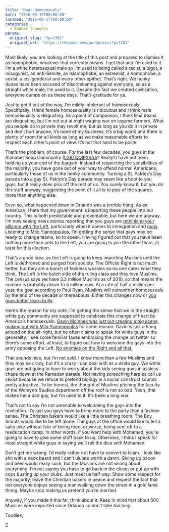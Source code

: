 ```yaml
---
title: "Dear Homosexuals"
date: "2016-06-17T00:00:00"
lastmod: "2016-06-17T00:00:00"
categories:
  - Badder Thoughts
params:
  original_slug: "?p=7761"
  original_url: "https://thezman.com/wordpress/?p=7761"
---
```


Most likely, you are looking at the title of this post and prepared to
dismiss it as homophobic, whatever that currently means. I get that and
I’m used to it. I’m a white heterosexual male so I’m used to being
called a racist, a bigot, a misogynist, an anti-Semite, an Islamophobe,
an extremist, a homophobe, a sexist, a cis-genderist and every other
epithet. That’s right. We honky dudes have been accused of
discriminating against everyone, so as a straight white male, I’m used
to it. Despite the fact we created civilization, everyone dumps on us
these days. That’s gratitude for ya.

Just to get it out of the way, I’m mildly intolerant of homosexuals.
Specifically, I think female homosexuality is ridiculous and I think
male homosexuality is disgusting. As a point of comparison, I think lima
beans are disgusting, but I’m not out at night waging war on legume
farmers. What you people do in private may revolt me, but as long as you
do it in private and don’t hurt anyone, it’s none of my business. It’s a
big world and there is plenty of room for all kinds as long as we make
reasonable efforts to respect each other’s point of view. It’s not that
hard to be polite.

That’s the problem, of course. For the last few decades, you guys in the
Alphabet Soup Community (<a
href="https://hulshofschmidt.wordpress.com/2012/07/11/whats-in-an-acronym-parsing-the-lgbtqqip2saa-community/"
rel="noopener" target="_blank">LGBTQQIP2SAA</a>? Really?) have not been
holding up your end of the bargain. Instead of respecting the
sensibilities of the majority, you have gone out of your way to offend
normal Americans, particularly those of us in the honky
community. Turning a St. Patrick’s Day parade into a gay St. Patrick’s
Day parade may seem like a hoot to you guys, but it really does piss off
the rest of us. You surely know it, but you do this stuff anyway,
suggesting the point of it all is to piss of the squares, more than
anything else.

Even so, what happened down in Orlando was a terrible thing. As an
American, I hate that my government is importing these people into our
country. This is both predictable and preventable, but here we are
anyway. I’m now seeing news stories reporting that you guys are <a
href="http://www.dailywire.com/news/6612/west-hollywood-inundated-poster-rainbow-gadsen-hank-berrien"
rel="noopener" target="_blank">rethinking your alliance with the
Left</a>, particularly when it comes to immigration and <a
href="http://kdvr.com/2016/06/14/gun-sales-surge-after-orlando-shooting/"
rel="noopener" target="_blank">guns</a>. Listening to
<a href="https://www.youtube.com/watch?v=xLqkizGtFo0" rel="noopener"
target="_blank">Milo Yiannopoulos</a>, I’m getting the sense that gays
may be ready to change teams, so to speak. Having figured out that
you have been nothing more than pets to the Left, you are going to join
the other team, at least for this election.

That’s a good idea, as the Left is going to keep importing Muslims until
the Left is dethroned and purged from society. The Official Right is not
much better, but they are a bunch of feckless wussies so no one cares
what they think. The Left is the butch side of the ruling class and they
love Muslims. The census says we have 3.3 million Muslims as of 2010, so
that means the number is probably closer to 5 million now. At a rate of
half a million per year, the goal according to Paul Ryan, Muslims will
outnumber homosexuals by the end of the decade or thereabouts. Either
this changes now or <a
href="http://www.dailymail.co.uk/news/article-2937217/Killed-gay-Man-blindfolded-thrown-tower-block-Syria-stoned-death-SURVIVED-fall.html"
rel="noopener" target="_blank">you guys better learn to fly</a>.

Here’s the reason for my note. I’m getting the sense that we in the
straight white guy community are supposed to celebrate this change of
heart by America’s homosexuals. <a
href="http://www.breitbart.com/milo/2016/06/15/f-islam-homophobic-canadian-commentator-kisses-milo-orlando/"
rel="noopener" target="_blank">Gavin McInnes was just out creating a big
scene, making out with Milo Yiannopoulos</a> for some reason. Gavin is
just a hang around on the alt-right, but he often claims to speak for
white guys in the generality. I see some familiar faces embracing the
change on twitter so there’s some effort, at least, to figure out how to
welcome the gays into the army opposing the Left. <a
href="https://voxday.blogspot.com/2016/06/who-killed-conservatism.html"
rel="noopener" target="_blank">No enemies on the Right and all that.</a>

That sounds nice, but I’m not sold. I know more than a few Muslims and
they may be crazy, but it’s a crazy I can deal with as a white guy. We
white guys are not going to have to worry about the kids seeing guys in
assless chaps down at the Ramadan parade. Not having screeching harpies
call us sexist because we refuse to pretend biology is a social
construct sounds pretty attractive. To be honest, the thought of Muslims
pitching the faculty of the Womyn’s Studies department off the roof is
not so bad. Yeah, that makes me a bad guy, but I’m used to it. It’s been
a long war.

That’s not to say I’m not amenable to welcoming the gays into the
revolution. It’s just you guys have to bring more to the party than a
fashion sense. The Christian bakers would like a little breathing room.
The Boy Scouts would like to be left alone. The guys at the office would
like to tell a salty joke without fear of being fired, or worse, being
sent off to a reeducation camp. In other words, if you want help with
Mohamed, you’re going to have to give some stuff back to us. Otherwise,
I think I speak for most straight white guys in saying we’ll roll the
dice with Mohamed.

Don’t get me wrong. I’d really rather not have to convert to Islam. I
look like shit with a neck beard and I can’t ululate worth a damn.
Giving up bacon and beer would really suck, but the Muslims are not
wrong about everything. I’m not saying you have to go back in the closet
or put up with cops busting up your clubs. Just meet us half way. Show
some respect for the majority, leave the Christian bakers in peace and
respect the fact that not everyone enjoys seeing a man walking down the
street in a gold lamé thong. Maybe stop making us pretend you’re
married.

Anyway, if you made it this far, think about it. Keep in mind that about
500 Muslims were imported since Orlando so don’t take too long.

Toodles,

Z
